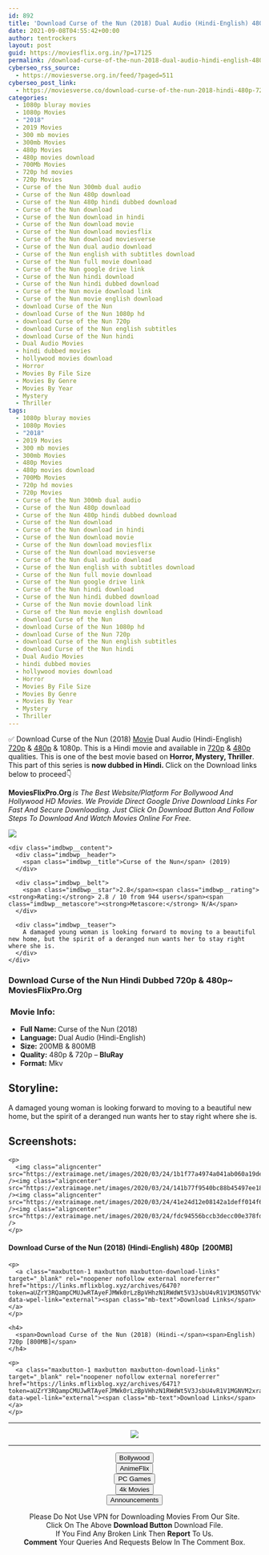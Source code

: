 ```yaml
---
id: 892
title: 'Download Curse of the Nun (2018) Dual Audio (Hindi-English) 480p [200MB] || 720p [800MB]'
date: 2021-09-08T04:55:42+00:00
author: tentrockers
layout: post
guid: https://moviesflix.org.in/?p=17125
permalink: /download-curse-of-the-nun-2018-dual-audio-hindi-english-480p-200mb-720p-800mb/
cyberseo_rss_source:
  - https://moviesverse.org.in/feed/?paged=511
cyberseo_post_link:
  - https://moviesverse.co/download-curse-of-the-nun-2018-hindi-480p-720p/
categories:
  - 1080p bluray movies
  - 1080p Movies
  - "2018"
  - 2019 Movies
  - 300 mb movies
  - 300mb Movies
  - 480p Movies
  - 480p movies download
  - 700Mb Movies
  - 720p hd movies
  - 720p Movies
  - Curse of the Nun 300mb dual audio
  - Curse of the Nun 480p download
  - Curse of the Nun 480p hindi dubbed download
  - Curse of the Nun download
  - Curse of the Nun download in hindi
  - Curse of the Nun download movie
  - Curse of the Nun download moviesflix
  - Curse of the Nun download moviesverse
  - Curse of the Nun dual audio download
  - Curse of the Nun english with subtitles download
  - Curse of the Nun full movie download
  - Curse of the Nun google drive link
  - Curse of the Nun hindi download
  - Curse of the Nun hindi dubbed download
  - Curse of the Nun movie download link
  - Curse of the Nun movie english download
  - download Curse of the Nun
  - download Curse of the Nun 1080p hd
  - download Curse of the Nun 720p
  - download Curse of the Nun english subtitles
  - download Curse of the Nun hindi
  - Dual Audio Movies
  - hindi dubbed movies
  - hollywood movies download
  - Horror
  - Movies By File Size
  - Movies By Genre
  - Movies By Year
  - Mystery
  - Thriller
tags:
  - 1080p bluray movies
  - 1080p Movies
  - "2018"
  - 2019 Movies
  - 300 mb movies
  - 300mb Movies
  - 480p Movies
  - 480p movies download
  - 700Mb Movies
  - 720p hd movies
  - 720p Movies
  - Curse of the Nun 300mb dual audio
  - Curse of the Nun 480p download
  - Curse of the Nun 480p hindi dubbed download
  - Curse of the Nun download
  - Curse of the Nun download in hindi
  - Curse of the Nun download movie
  - Curse of the Nun download moviesflix
  - Curse of the Nun download moviesverse
  - Curse of the Nun dual audio download
  - Curse of the Nun english with subtitles download
  - Curse of the Nun full movie download
  - Curse of the Nun google drive link
  - Curse of the Nun hindi download
  - Curse of the Nun hindi dubbed download
  - Curse of the Nun movie download link
  - Curse of the Nun movie english download
  - download Curse of the Nun
  - download Curse of the Nun 1080p hd
  - download Curse of the Nun 720p
  - download Curse of the Nun english subtitles
  - download Curse of the Nun hindi
  - Dual Audio Movies
  - hindi dubbed movies
  - hollywood movies download
  - Horror
  - Movies By File Size
  - Movies By Genre
  - Movies By Year
  - Mystery
  - Thriller
---
```

<div class="thecontent clearfix">
  <p>
    ✅ Download Curse of the Nun (2018) <a href="https://moviesverse.co/category/movies/" data-wpel-link="internal">Movie</a> Dual Audio (Hindi-English) <a href="https://moviesverse.co/720p-movies/" data-wpel-link="internal">720p</a>&nbsp;&&nbsp;<a href="https://moviesverse.co/480p-movies/" data-wpel-link="internal">480p</a> & 1080p. This is a Hindi movie and available in <a href="https://moviesverse.co/720p-movies/" data-wpel-link="internal">720p</a>&nbsp;&&nbsp;<a href="https://moviesverse.co/480p-movies/" data-wpel-link="internal">480p</a> qualities. This is one of the best movie based on <strong>Horror, Mystery, Thriller</strong>. This part of this series is <strong>now dubbed in <span>Hindi.&nbsp;</span></strong><span>Click on the Download links below to proceed👇</span>
  </p>
  
  <p>
    <strong><span>MoviesFlixPro.Org&nbsp;</span></strong><em>is The Best Website/Platform For Bollywood And Hollywood HD Movies. We Provide Direct Google Drive Download Links For Fast And Secure Downloading. Just Click On Download Button And Follow Steps To&nbsp;Download And Watch Movies Online For Free.</em>
  </p>
  
  <div class="imdbwp imdbwp--movie dark">
    <div class="imdbwp__thumb">
      <a class="imdbwp__link" target="_blank" title="Curse of the Nun" href="https://www.imdb.com/title/tt6993174/" rel="nofollow external noopener noreferrer" data-wpel-link="external"><img class="imdbwp__img" src="https://m.media-amazon.com/images/M/MV5BMTcyOWQyZWItMTRjZC00OWUyLThjZGEtZWQxNGQxMWIzOGY2XkEyXkFqcGdeQXVyNTA0MDQ3NjY@._V1_SX300.jpg" /></a>
    </div>
    
    <div class="imdbwp__content">
      <div class="imdbwp__header">
        <span class="imdbwp__title">Curse of the Nun</span> (2019)
      </div>
      
      <div class="imdbwp__belt">
        <span class="imdbwp__star">2.8</span><span class="imdbwp__rating"><strong>Rating:</strong> 2.8 / 10 from 944 users</span><span class="imdbwp__metascore"><strong>Metascore:</strong> N/A</span>
      </div>
      
      <div class="imdbwp__teaser">
        A damaged young woman is looking forward to moving to a beautiful new home, but the spirit of a deranged nun wants her to stay right where she is.
      </div>
    </div>
  </div>
  
  <h3>
    <span>Download Curse of the Nun Hindi Dubbed 720p & 480p~ MoviesFlixPro.Org</span>
  </h3>
  
  <h3>
    <span>&nbsp;Movie Info:&nbsp;</span>
  </h3>
  
  <ul>
    <li>
      <strong>Full Name: </strong>Curse of the Nun (2018)
    </li>
    <li>
      <strong>Language:</strong> Dual Audio (Hindi-English)
    </li>
    <li>
      <strong>Size:</strong> 200MB & 800MB
    </li>
    <li>
      <strong>Quality:</strong> 480p & 720p – <span><strong>BluRay</strong></span>
    </li>
    <li>
      <strong>Format:</strong>&nbsp;Mkv
    </li>
  </ul>
  
  <h2>
    <span>Storyline:</span>
  </h2>
  
  <p>
    A damaged young woman is looking forward to moving to a beautiful new home, but the spirit of a deranged nun wants her to stay right where she is.
  </p>
  
  <div class="summary_text">
    <h2>
      <span>Screenshots:</span>
    </h2>
    
    <p>
      <img class="aligncenter" src="https://extraimage.net/images/2020/03/24/1b1f77a4974a041ab060a19de1fa4063.jpg" /><img class="aligncenter" src="https://extraimage.net/images/2020/03/24/141b77f9540bc88b45497ee188a37f66.jpg" /><img class="aligncenter" src="https://extraimage.net/images/2020/03/24/41e24d12e08142a1deff014f69f42aa6.jpg" /><img class="aligncenter" src="https://extraimage.net/images/2020/03/24/fdc94556bccb3decc00e378fd0fdb967.jpg" />
    </p>
  </div>
  
  <div class="inline canwrap">
    <h4>
      <span>Download Curse of the Nun (2018) (Hindi-English) </span><span>480p&nbsp; [200MB]</span>
    </h4>
    
    <p>
      <a class="maxbutton-1 maxbutton maxbutton-download-links" target="_blank" rel="noopener nofollow external noreferrer" href="https://links.mflixblog.xyz/archives/6470?token=aUZrY3RQampCMUJwRTAyeFJMWk0rLzBpVHhzN1RWdWt5V3JsbU4vR1V1M3N5OTVkYTZRMnl4TGZmOC85V25Teg" data-wpel-link="external"><span class="mb-text">Download Links</span></a>
    </p>
    
    <h4>
      <span>Download Curse of the Nun (2018) (Hindi-</span><span>English) 720p [800MB]</span>
    </h4>
    
    <p>
      <a class="maxbutton-1 maxbutton maxbutton-download-links" target="_blank" rel="noopener nofollow external noreferrer" href="https://links.mflixblog.xyz/archives/6471?token=aUZrY3RQampCMUJwRTAyeFJMWk0rLzBpVHhzN1RWdWt5V3JsbU4vR1V1MGNVM2xraWJTS21iNlQ1cG5seHQ4UQ" data-wpel-link="external"><span class="mb-text">Download Links</span></a>
    </p>
  </div>
</div>

<center>
  </p> 
  
  <hr />
  
  <p>
    <a href="http://gdrivepro.xyz/join.php" data-wpel-link="external" target="_blank" rel="nofollow external noopener noreferrer"><img src="https://i.imgur.com/FhMdWdW.png" /></a>
  </p>
  
  <hr />
  
  <p>
    <a href="https://dogemovies.xyz" target="_blank" data-wpel-link="external" rel="nofollow external noopener noreferrer"><button class="button button5">Bollywood</button></a><br /> <a href="https://animeflix.in" target="_blank" data-wpel-link="external" rel="nofollow external noopener noreferrer"><button class="button button5">AnimeFlix</button></a><br /> <a href="https://gamesflix.net/" target="_blank" data-wpel-link="external" rel="nofollow external noopener noreferrer"><button class="button button5">PC Games</button></a><br /> <a href="https://uhdmovies.in" target="_blank" data-wpel-link="external" rel="nofollow external noopener noreferrer"><button class="button button5">4k Movies</button></a><br /> <a href="https://moviesverse.co/announcements/" target="_blank" data-wpel-link="internal" rel="noopener"><button class="button button5">Announcements</button></a>
  </p>
  
  <div class="alert alert-danger">
    Please Do Not Use VPN for Downloading Movies From Our Site.
  </div>
  
  <div class="alert alert-success">
    Click On The Above <strong>Download Button</strong> Download File.
  </div>
  
  <div class="alert alert-warning">
    If You Find Any Broken Link Then <strong>Report</strong> To Us.
  </div>
  
  <div class="alert alert-info">
    <strong>Comment</strong> Your Queries And Requests Below In The Comment Box.
  </div>
  
  <p>
    </center>
  </p>